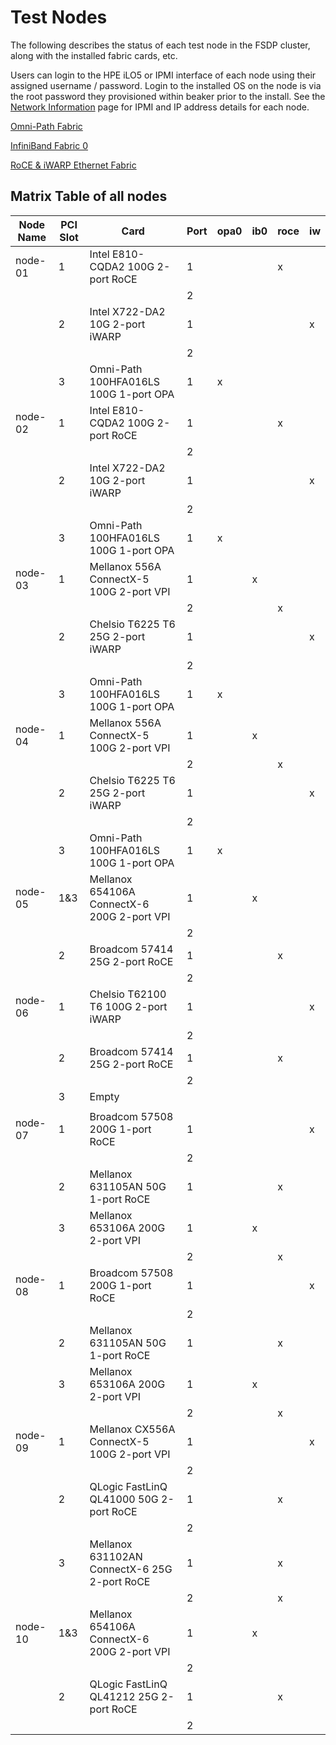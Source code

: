 # Test Nodes

The following describes the status of each test node in the FSDP cluster,
along with the installed fabric cards, etc.

Users can login to the HPE iLO5 or IPMI interface of each node using their
assigned username / password.  Login to the installed OS on the node is via
the root password they provisioned within beaker prior to the install.  See
the [Network Information](network_information.md) page for IPMI and IP
address details for each node.

[Omni-Path Fabric](omni_path_fabric.md)

[InfiniBand Fabric 0](ib_fabric.md)

[RoCE & iWARP Ethernet Fabric](ethernet_fabric.md)

## Matrix Table of all nodes

| Node Name | PCI Slot	| Card						| Port | opa0 | ib0 | roce | iw |
|-----------|-----------|-----------------------------------------------|------|------|-----|------|----|
| node-01   | 1		| Intel E810-CQDA2 100G 2-port RoCE		| 1    |      |     | x    |    |
|	    |		|						| 2    |      |     |      |    |
|	    | 2		| Intel X722-DA2 10G 2-port iWARP		| 1    |      |     |      | x  |
|	    |		|						| 2    |      |     |      |    |
|	    | 3		| Omni-Path 100HFA016LS 100G 1-port OPA		| 1    | x    |     |      |    |
| node-02   | 1		| Intel E810-CQDA2 100G 2-port RoCE		| 1    |      |     | x    |    |
|	    |		|						| 2    |      |     |      |    |
|	    | 2		| Intel X722-DA2 10G 2-port iWARP		| 1    |      |     |      | x  |
|	    |		|						| 2    |      |     |      |    |
|	    | 3		| Omni-Path 100HFA016LS 100G 1-port OPA		| 1    | x    |     |      |    |
| node-03   | 1		| Mellanox 556A ConnectX-5 100G 2-port VPI	| 1    |      | x   |      |    |
|	    |		|						| 2    |      |     | x    |    |
|	    | 2		| Chelsio T6225 T6 25G 2-port iWARP		| 1    |      |     |      | x  |
|	    |		|						| 2    |      |     |      |    |
|	    | 3		| Omni-Path 100HFA016LS 100G 1-port OPA		| 1    | x    |     |      |    |
| node-04   | 1		| Mellanox 556A ConnectX-5 100G 2-port VPI	| 1    |      | x   |      |    |
|	    |		|						| 2    |      |     | x    |    |
|	    | 2		| Chelsio T6225 T6 25G 2-port iWARP		| 1    |      |     |      | x  |
|	    |		|						| 2    |      |     |      |    |
|	    | 3		| Omni-Path 100HFA016LS 100G 1-port OPA		| 1    | x    |     |      |    |
| node-05   | 1&3	| Mellanox 654106A ConnectX-6 200G 2-port VPI	| 1    |      | x   |      |    |
|	    |		|		  				| 2    |      |     |      |    |
|	    | 2		| Broadcom 57414 25G 2-port RoCE		| 1    |      |     | x    |    |
|	    |		|						| 2    |      |     |      |    |
| node-06   | 1		| Chelsio T62100 T6 100G 2-port iWARP		| 1    |      |     |      | x  |
|	    |		|						| 2    |      |     |      |    |
|	    | 2		| Broadcom 57414 25G 2-port RoCE		| 1    |      |     | x    |    |
|	    |		|						| 2    |      |     |      |    |
|	    | 3		| Empty						|      |      |     |      |    |
|	    |		|						|      |      |     |      |    |
| node-07   | 1		| Broadcom 57508 200G 1-port RoCE		| 1    |      |     |      | x  |
|	    |		|						| 2    |      |     |      |    |
|	    | 2		| Mellanox 631105AN 50G 1-port RoCE		| 1    |      |     | x    |    |
|	    | 3		| Mellanox 653106A 200G 2-port VPI		| 1    |      | x   |      |    |
|	    |		|						| 2    |      |     | x    |    |
| node-08   | 1		| Broadcom 57508 200G 1-port RoCE		| 1    |      |     |      | x  |
|	    |		|						| 2    |      |     |      |    |
|	    | 2		| Mellanox 631105AN 50G 1-port RoCE		| 1    |      |     | x    |    |
|	    | 3		| Mellanox 653106A 200G 2-port VPI		| 1    |      | x   |      |    |
|	    |		|						| 2    |      |     | x    |    |
| node-09   | 1		| Mellanox CX556A ConnectX-5 100G 2-port VPI	| 1    |      |     |      | x  |
|	    |		|						| 2    |      |     |      |    |
|	    | 2		| QLogic FastLinQ QL41000 50G 2-port RoCE	| 1    |      |     | x    |    |
|	    |		|						| 2    |      |     |      |    |
|	    | 3		| Mellanox 631102AN ConnectX-6 25G 2-port RoCE	| 1    |      |     | x    |    |
|	    |		|						| 2    |      |     | x    |    |
| node-10   | 1&3	| Mellanox 654106A ConnectX-6 200G 2-port VPI	| 1    |      | x   |      |    |
|	    |		|						| 2    |      |     |      |    |
|	    | 2		| QLogic FastLinQ QL41212 25G 2-port RoCE	| 1    |      |     | x    |    |
|	    |		|						| 2    |      |     |      |    |
